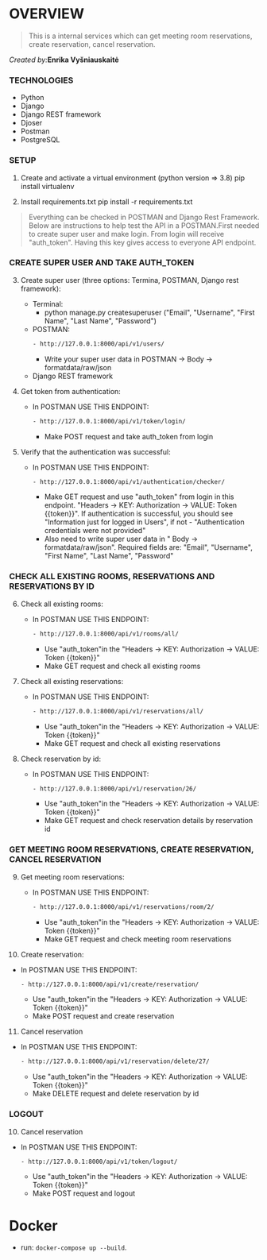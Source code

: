 # OVERVIEW

> This is a internal services which can get meeting room reservations, create reservation, cancel reservation.

_Created by:_**Enrika Vyšniauskaitė**

### TECHNOLOGIES
   * Python
   * Django
   * Django REST framework
   * Djoser
   * Postman
   * PostgreSQL

### SETUP

1. Create and activate a virtual environment (python version => 3.8)
   pip install virtualenv

2. Install requirements.txt
   pip install -r requirements.txt

> Everything can be checked in POSTMAN and Django Rest Framework. Below are instructions to help test the API in a POSTMAN.First needed to create super user and make login. From login will receive "auth_token". Having this key gives access to everyone API endpoint.

### CREATE SUPER USER AND TAKE AUTH_TOKEN

3. Create super user (three options: Termina, POSTMAN, Django rest framework):
   - Terminal:
     - python manage.py createsuperuser ("Email", "Username", "First Name", "Last Name", "Password")
   - POSTMAN:
       ```sh
     - http://127.0.0.1:8000/api/v1/users/
        ```
     - Write your super user data in POSTMAN -> Body -> formatdata/raw/json
   -  Django REST framework

4. Get token from authentication:
   - In POSTMAN USE THIS ENDPOINT:
       ```sh
     - http://127.0.0.1:8000/api/v1/token/login/
       ```
     - Make POST request and take auth_token from login

5. Verify that the authentication was successful:
   - In POSTMAN USE THIS ENDPOINT:
       ```sh
     - http://127.0.0.1:8000/api/v1/authentication/checker/
       ```
     - Make GET request and use "auth_token" from login in this endpoint. "Headers -> KEY: Authorization -> VALUE: Token {{token}}". If authentication is successful, you should see "Information just for logged in Users", if not - "Authentication credentials were not provided"
     - Also need to write super user data in " Body -> formatdata/raw/json". Required fields are: "Email", "Username", "First Name", "Last Name", "Password"

### CHECK ALL EXISTING ROOMS, RESERVATIONS AND RESERVATIONS BY ID

6. Check all existing rooms:

   - In POSTMAN USE THIS ENDPOINT:
       ```sh
     - http://127.0.0.1:8000/api/v1/rooms/all/
       ```
     - Use "auth_token"in the "Headers -> KEY: Authorization -> VALUE: Token {{token}}"
     - Make GET request and check all existing rooms

7. Check all existing reservations:

   - In POSTMAN USE THIS ENDPOINT:
       ```sh
     - http://127.0.0.1:8000/api/v1/reservations/all/
       ```
     - Use "auth_token"in the "Headers -> KEY: Authorization -> VALUE: Token {{token}}"
     - Make GET request and check all existing reservations

8. Check reservation by id:
   - In POSTMAN USE THIS ENDPOINT:
       ```sh
     - http://127.0.0.1:8000/api/v1/reservation/26/
       ```
     - Use "auth_token"in the "Headers -> KEY: Authorization -> VALUE: Token {{token}}"
     - Make GET request and check reservation details by reservation id

### GET MEETING ROOM RESERVATIONS, CREATE RESERVATION, CANCEL RESERVATION

9. Get meeting room reservations:

   - In POSTMAN USE THIS ENDPOINT:
       ```sh
     - http://127.0.0.1:8000/api/v1/reservations/room/2/
       ```
     - Use "auth_token"in the "Headers -> KEY: Authorization -> VALUE: Token {{token}}"
     - Make GET request and check meeting room reservations

10. Create reservation:

   - In POSTMAN USE THIS ENDPOINT:
       ```sh
     - http://127.0.0.1:8000/api/v1/create/reservation/
       ```
     - Use "auth_token"in the "Headers -> KEY: Authorization -> VALUE: Token {{token}}"
     - Make POST request and create reservation

11. Cancel reservation

   - In POSTMAN USE THIS ENDPOINT:
       ```sh
     - http://127.0.0.1:8000/api/v1/reservation/delete/27/
       ```
     - Use "auth_token"in the "Headers -> KEY: Authorization -> VALUE: Token {{token}}"
     - Make DELETE request and delete reservation by id

### LOGOUT

10. Cancel reservation

   - In POSTMAN USE THIS ENDPOINT:
       ```sh
     - http://127.0.0.1:8000/api/v1/token/logout/
       ```
     - Use "auth_token"in the "Headers -> KEY: Authorization -> VALUE: Token {{token}}"
     - Make POST request and logout




# Docker

- run: `docker-compose up --build`.
